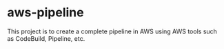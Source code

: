 # aws-pipeline
This project is to create a complete pipeline in AWS using AWS tools such as CodeBuild, Pipeline, etc.
